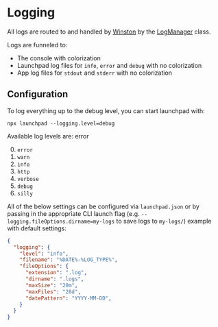 # Logging

All logs are routed to and handled by [Winston](https://www.npmjs.com/package/winston) by the [LogManager](packages\utils\lib\log-manager.js) class.

Logs are funneled to:
- The console with colorization
- Launchpad log files for `info`, `error` and `debug` with no colorization
- App log files for `stdout` and `stderr` with no colorization

## Configuration

To log everything up to the debug level, you can start launchpad with:

```
npx launchpad --logging.level=debug
```

Available log levels are: error

0. `error`
1. `warn`
2. `info`
3. `http`
4. `verbose`
5. `debug`
6. `silly`

All of the below settings can be configured via `launchpad.json` or by passing in the appropriate CLI launch flag (e.g. `--logging.fileOptions.dirname=my-logs` to save logs to `my-logs/`) example with default settings:

```json
{
  "logging": {
    "level": "info",
    "filename": "%DATE%-%LOG_TYPE%",
    "fileOptions": {
      "extension": ".log",
      "dirname": ".logs",
      "maxSize": "20m",
      "maxFiles": "28d",
      "datePattern": "YYYY-MM-DD",
    }
  }
}
```
